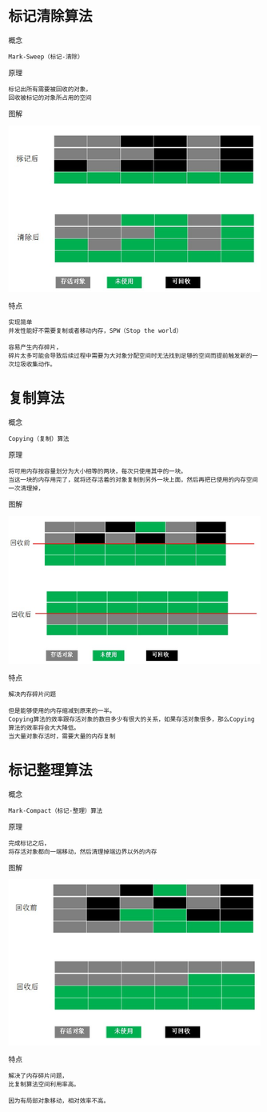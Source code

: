 

# 标记清除算法

概念

    Mark-Sweep（标记-清除）

原理

    标记出所有需要被回收的对象，
    回收被标记的对象所占用的空间

图解

![](https://github.com/RodJohn/JVM/blob/master/img/gcmarksweep.jpg)
    
特点

    实现简单
    并发性能好不需要复制或者移动内存，SPW（Stop the world）
    
    容易产生内存碎片，
    碎片太多可能会导致后续过程中需要为大对象分配空间时无法找到足够的空间而提前触发新的一次垃圾收集动作。    
    
    
    
# 复制算法

概念
 
    Copying（复制）算法

原理

    将可用内存按容量划分为大小相等的两块，每次只使用其中的一块。
    当这一块的内存用完了，就将还存活着的对象复制到另外一块上面，然后再把已使用的内存空间一次清理掉，


图解

![](https://github.com/RodJohn/JVM/blob/master/img/gccopy.jpg)

特点

    解决内存碎片问题
    
    但是能够使用的内存缩减到原来的一半。
    Copying算法的效率跟存活对象的数目多少有很大的关系，如果存活对象很多，那么Copying算法的效率将会大大降低。
    当大量对象存活时，需要大量的内存复制
    
    
# 标记整理算法

概念

    Mark-Compact（标记-整理）算法
    
原理

    完成标记之后，
    将存活对象都向一端移动，然后清理掉端边界以外的内存
    
图解

![](https://github.com/RodJohn/JVM/blob/master/img/gcmarkcompact.jpg)

特点
  
    解决了内存碎片问题，
    比复制算法空间利用率高。
    
    因为有局部对象移动，相对效率不高。





